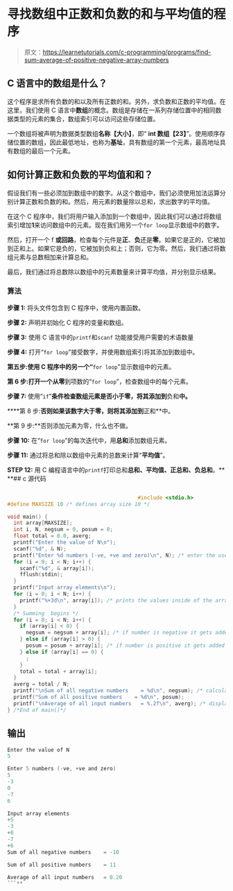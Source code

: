 # 寻找数组中正数和负数的和与平均值的程序

> 原文：<https://learnetutorials.com/c-programming/programs/find-sum-average-of-positive-negative-array-numbers>

## C 语言中的数组是什么？

这个程序是求所有负数的和以及所有正数的和。另外，求负数和正数的平均值。在这里，我们使用 C 语言中**数组**的概念。数组是存储在一系列存储位置中的相同数据类型的元素的集合，数组索引可以访问这些存储位置。

一个数组将被声明为数据类型数组**名称【大小】**，即“ **int 数组【23】**”。使用顺序存储位置的数组，因此最低地址，也称为**基址**，具有数组的第一个元素，最高地址具有数组的最后一个元素。

## 如何计算正数和负数的平均值和和？

假设我们有一些必须加到数组中的数字。从这个数组中，我们必须使用加法运算分别计算正数和负数的和。然后，用元素的数量除以总和，求出数字的平均值。

在这个 C 程序中，我们将用户输入添加到一个数组中，因此我们可以通过将数组索引增加**1**来访问数组中的元素。现在我们用另一个`for loop`显示数组中的数字。

然后，打开一个 f **或回路**，检查每个元件是**正**、**负**还是**零**。如果它是正的，它被加到正和上。如果它是负的，它被加到负和上；否则，它为零。然后，我们通过将数组元素与总数相加来计算总和。

最后，我们通过将总数除以数组中的元素数量来计算平均值，并分别显示结果。

### 算法

**步骤 1:** 将头文件包含到 C 程序中，使用内置函数。

**步骤 2:** 声明并初始化 C 程序的变量和数组。

**步骤 3:** 使用 C 语言中的`printf`和`scanf` 功能接受用户需要的术语数量

**步骤 4:** 打开“`for loop`”接受数字，并使用数组索引将其添加到数组中。

**第五步:**使用 C 程序中的另一个**“**`for loop`”显示数组中的元素。

**第 6 步:**打开一个从**零**到项数的“`for loop`”，检查数组中的每个元素。

**步骤 7:** 使用“`if`”**条件检查数组元素是否小于零，将其添加到**负和**中。**

 ****第 8 步:**否则如果该数字大于零，则将其添加到**正和**中。

**第 9 步:**否则添加元素为零，什么也不做。

**步骤 10:** 在“`for loop`”的每次迭代中，用**总和**添加数组元素。

**步骤 11:** 通过将总和除以数组中元素的总数来计算“**平均值**”。

**STEP 12:** 用 C 编程语言中的`printf`打印总和**总和、平均值、正总和、负总和**。**  **## c 源代码

```c

                                          #include <stdio.h>
#define MAXSIZE 10 /* defines array size 10 */

void main() {
  int array[MAXSIZE];
  int i, N, negsum = 0, posum = 0;
  float total = 0.0, averg;
  printf("Enter the value of N\n");
  scanf("%d", & N);
  printf("Enter %d numbers (-ve, +ve and zero)\n", N); /* enter the user input into the array we defined */
  for (i = 0; i < N; i++) {
    scanf("%d", & array[i]);
    fflush(stdin);
  }
  printf("Input array elements\n");
  for (i = 0; i < N; i++) {
    printf("%+3d\n", array[i]); /* prints the values inside of the array using 3 positions*/
  }
  /* Summing  begins */
  for (i = 0; i < N; i++) {
    if (array[i] < 0) {
      negsum = negsum + array[i]; /* if number is negative it gets added to negative sum */
    } else if (array[i] > 0) {
      posum = posum + array[i]; /* if number is positive it gets added to positive sum */
    } else if (array[i] == 0) {
      ;
    }
    total = total + array[i];
  }
  averg = total / N;
  printf("\nSum of all negative numbers    = %d\n", negsum); /* calculating average */
  printf("Sum of all positive numbers    = %d\n", posum);
  printf("\nAverage of all input numbers   = %.2f\n", averg); /* displays the output */
} /*End of main()*/

```

## 输出

```c
Enter the value of N
5

Enter 5 numbers (-ve, +ve and zero)
5
-3
0
-7
6

Input array elements
+5
-3
+0
-7
+6
Sum of all negative numbers    = -10

Sum of all positive numbers    = 11

Average of all input numbers   = 0.20
```**
